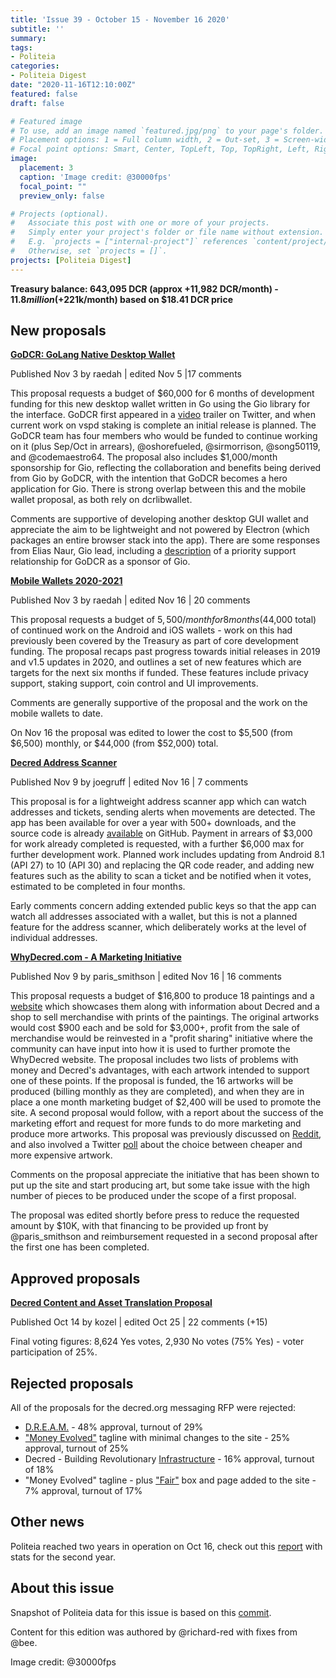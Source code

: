 ```yaml
---
title: 'Issue 39 - October 15 - November 16 2020'
subtitle: ''
summary: 
tags:
- Politeia
categories:
- Politeia Digest
date: "2020-11-16T12:10:00Z"
featured: false
draft: false

# Featured image
# To use, add an image named `featured.jpg/png` to your page's folder.
# Placement options: 1 = Full column width, 2 = Out-set, 3 = Screen-width
# Focal point options: Smart, Center, TopLeft, Top, TopRight, Left, Right, BottomLeft, Bottom, BottomRight
image:
  placement: 3
  caption: 'Image credit: @30000fps'
  focal_point: ""
  preview_only: false

# Projects (optional).
#   Associate this post with one or more of your projects.
#   Simply enter your project's folder or file name without extension.
#   E.g. `projects = ["internal-project"]` references `content/project/deep-learning/index.md`.
#   Otherwise, set `projects = []`.
projects: [Politeia Digest]
---
```


**Treasury balance: 643,095 DCR (approx +11,982 DCR/month) - $11.8 million (+$221k/month) based on $18.41 DCR price**

## New proposals

**[GoDCR: GoLang Native Desktop Wallet](https://proposals.decred.org/proposals/e5c8051)**

Published Nov 3 by raedah | edited Nov 5 |17 comments 

This proposal requests a budget of $60,000 for 6 months of development funding for this new desktop wallet written in Go using the Gio library for the interface. GoDCR first appeared in a [video](https://twitter.com/planetdecred/status/1290753362829352960) trailer on Twitter, and when current work on vspd staking is complete an initial release is planned. The GoDCR team has four members who would be funded to continue working on it (plus Sep/Oct in arrears), @oshorefueled, @sirmorrison, @song50119, and @codemaestro64. The proposal also includes $1,000/month sponsorship for Gio, reflecting the collaboration and benefits being derived from Gio by GoDCR, with the intention that GoDCR becomes a hero application for Gio. There is strong overlap between this and the mobile wallet proposal, as both rely on dcrlibwallet.

Comments are supportive of developing another desktop GUI wallet and appreciate the aim to be lightweight and not powered by Electron (which packages an entire browser stack into the app). There are some responses from Elias Naur, Gio lead, including a [description](https://proposals.decred.org/proposals/e5c8051d7426a754b3642aa2895839666a360abbdee3c1c1edd56ba152702875/comments/7) of a priority support relationship for GoDCR as a sponsor of Gio.

**[Mobile Wallets 2020-2021](https://proposals.decred.org/proposals/bc499c9)**

Published Nov 3 by raedah | edited Nov 16 | 20 comments 

This proposal requests a budget of $5,500/month for 8 months ($44,000 total) of continued work on the Android and iOS wallets - work on this had previously been covered by the Treasury as part of core development funding. The proposal recaps past progress towards initial releases in 2019 and v1.5 updates in 2020, and outlines a set of new features which are targets for the next six months if funded. These features include privacy support, staking support, coin control and UI improvements.

Comments are generally supportive of the proposal and the work on the mobile wallets to date.

On Nov 16 the proposal was edited to lower the cost to $5,500 (from $6,500) monthly, or $44,000 (from $52,000) total.

**[Decred Address Scanner](https://proposals.decred.org/proposals/3943bff)**

Published Nov 9 by joegruff | edited Nov 16 | 7 comments 

This proposal is for a lightweight address scanner app which can watch addresses and tickets, sending alerts when movements are detected. The app has been available for over a year with 500+ downloads, and the source code is already [available](https://github.com/JoeGruffins/dcraddrscanner) on GitHub. Payment in arrears of $3,000 for work already completed is requested, with a further $6,000 max for further development work. Planned work includes updating from Android 8.1 (API 27) to 10 (API 30) and replacing the QR code reader, and adding new features such as the ability to scan a ticket and be notified when it votes, estimated to be completed in four months.

Early comments concern adding extended public keys so that the app can watch all addresses associated with a wallet, but this is not a planned feature for the address scanner, which deliberately works at the level of individual addresses.

**[WhyDecred.com - A Marketing Initiative](https://proposals.decred.org/proposals/8a09324)**

Published Nov 9 by paris_smithson | edited Nov 16 | 16 comments 

This proposal requests a budget of $16,800 to produce 18 paintings and a [website](https://www.whydecred.com/why-decred) which showcases them along with information about Decred and a shop to sell merchandise with prints of the paintings. The original artworks would cost $900 each and be sold for $3,000+, profit from the sale of merchandise would be reinvested in a "profit sharing" initiative where the community can have input into how it is used to further promote the WhyDecred website. The proposal includes two lists of problems with money and Decred's advantages, with each artwork intended to support one of these points. If the proposal is funded, the 16 artworks will be produced (billing monthly as they are completed), and when they are in place a one month marketing budget of $2,400 will be used to promote the site. A second proposal would follow, with a report about the success of the marketing effort and request for more funds to do more marketing and produce more artworks. This proposal was previously discussed on [Reddit](https://www.reddit.com/r/decred/comments/jkmhbv/whydecredcom_proposal_open_talk/), and also involved a Twitter [poll](https://twitter.com/ParisSmithson/status/1323071532692897792) about the choice between cheaper and more expensive artwork.

Comments on the proposal appreciate the initiative that has been shown to put up the site and start producing art, but some take issue with the high number of pieces to be produced under the scope of a first proposal.

The proposal was edited shortly before press to reduce the requested amount by $10K, with that financing to be provided up front by @paris_smithson and reimbursement requested in a second proposal after the first one has been completed.

## Approved proposals

**[Decred Content and Asset Translation Proposal](https://proposals.decred.org/proposals/c093b8a)**

Published Oct 14 by kozel | edited Oct 25 | 22 comments (+15)

Final voting figures: 8,624 Yes votes, 2,930 No votes (75% Yes) - voter participation of 25%.

## Rejected proposals

All of the proposals for the decred.org messaging RFP were rejected:

- [D.R.E.A.M.](https://proposals.decred.org/proposals/4532397) - 48% approval, turnout of 29%
- ["Money Evolved"](https://proposals.decred.org/proposals/02d9fc2) tagline with minimal changes to the site - 25% approval, turnout of 25%
- Decred - Building Revolutionary [Infrastructure](https://proposals.decred.org/proposals/d6ff458) - 16% approval, turnout of 18%
- "Money Evolved" tagline - plus ["Fair"](https://proposals.decred.org/proposals/f0a00d5) box and page added to the site - 7% approval, turnout of 17%

## Other news

Politeia reached two years in operation on Oct 16, check out this [report](https://blockcommons.red/publication/politeia-at-2/) with stats for the second year.

## About this issue

Snapshot of Politeia data for this issue is based on this [commit](https://github.com/decred-proposals/mainnet/commit/d8266070d199dc4302235883bc33d4507010803c).

Content for this edition was authored by @richard-red with fixes from @bee.

Image credit: @30000fps